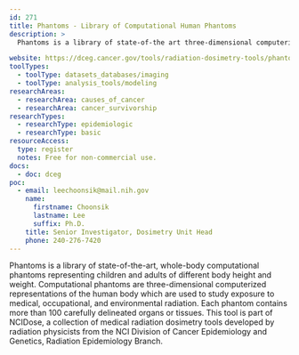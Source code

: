 ```yaml
---
id: 271
title: Phantoms - Library of Computational Human Phantoms
description: >
  Phantoms is a library of state-of-the art three-dimensional computerized representations of the human body which are used to study exposure to medical, occupational, and environmental radiation.

website: https://dceg.cancer.gov/tools/radiation-dosimetry-tools/phantoms-library
toolTypes:
  - toolType: datasets_databases/imaging
  - toolType: analysis_tools/modeling
researchAreas:
  - researchArea: causes_of_cancer
  - researchArea: cancer_survivorship
researchTypes:
  - researchType: epidemiologic
  - researchType: basic
resourceAccess:
  type: register
  notes: Free for non-commercial use.
docs:
  - doc: dceg
poc:
  - email: leechoonsik@mail.nih.gov
    name:
      firstname: Choonsik
      lastname: Lee
      suffix: Ph.D.
    title: Senior Investigator, Dosimetry Unit Head
    phone: 240-276-7420
---
```

Phantoms is a library of state-of-the-art, whole-body computational phantoms representing children and adults of different body height and weight. Computational phantoms are three-dimensional computerized representations of the human body which are used to study exposure to medical, occupational, and environmental radiation. Each phantom contains more than 100 carefully delineated organs or tissues. This tool is part of NCIDose, a collection of medical radiation dosimetry tools developed by radiation physicists from the NCI Division of Cancer Epidemiology and Genetics, Radiation Epidemiology Branch. 